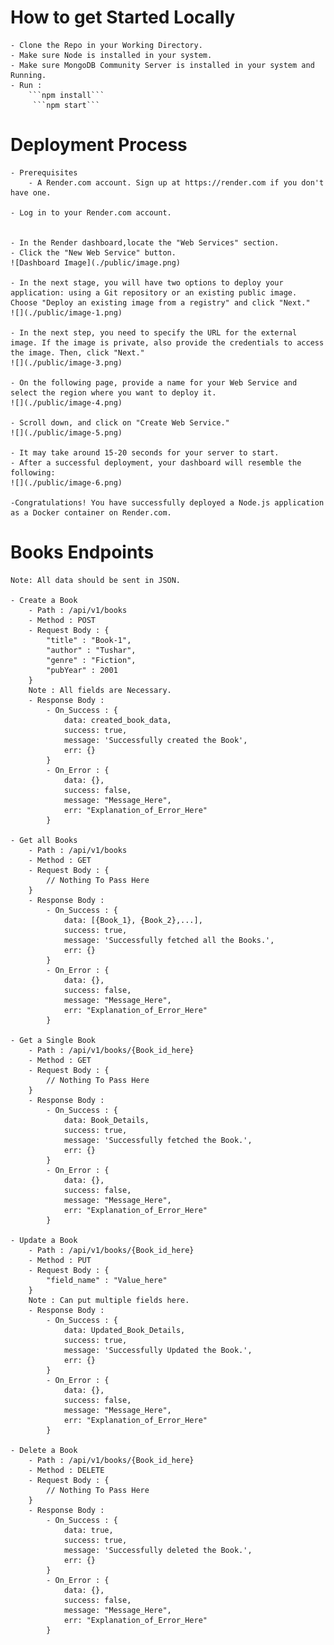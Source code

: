 # How to get Started Locally
    - Clone the Repo in your Working Directory.
    - Make sure Node is installed in your system.
    - Make sure MongoDB Community Server is installed in your system and Running.
    - Run : 
        ```npm install```
         ```npm start```

# Deployment Process
    - Prerequisites
        - A Render.com account. Sign up at https://render.com if you don't have one.

    - Log in to your Render.com account.


    - In the Render dashboard,locate the "Web Services" section.
    - Click the "New Web Service" button.
    ![Dashboard Image](./public/image.png)

    - In the next stage, you will have two options to deploy your application: using a Git repository or an existing public image. Choose "Deploy an existing image from a registry" and click "Next."
    ![](./public/image-1.png)

    - In the next step, you need to specify the URL for the external image. If the image is private, also provide the credentials to access the image. Then, click "Next."
    ![](./public/image-3.png)

    - On the following page, provide a name for your Web Service and select the region where you want to deploy it.
    ![](./public/image-4.png)

    - Scroll down, and click on "Create Web Service."
    ![](./public/image-5.png)

    - It may take around 15-20 seconds for your server to start.
    - After a successful deployment, your dashboard will resemble the following:
    ![](./public/image-6.png)

    -Congratulations! You have successfully deployed a Node.js application as a Docker container on Render.com.

# Books Endpoints

    Note: All data should be sent in JSON.

    - Create a Book
        - Path : /api/v1/books
        - Method : POST
        - Request Body : {
            "title" : "Book-1",
            "author" : "Tushar",
            "genre" : "Fiction",
            "pubYear" : 2001
        }
        Note : All fields are Necessary.
        - Response Body : 
            - On_Success : {
                data: created_book_data,
                success: true,
                message: 'Successfully created the Book',
                err: {}
            }
            - On_Error : {
                data: {},
                success: false,
                message: "Message_Here",
                err: "Explanation_of_Error_Here"
            }
    
    - Get all Books
        - Path : /api/v1/books
        - Method : GET
        - Request Body : {
            // Nothing To Pass Here
        }
        - Response Body : 
            - On_Success : {
                data: [{Book_1}, {Book_2},...],
                success: true,
                message: 'Successfully fetched all the Books.',
                err: {}
            }
            - On_Error : {
                data: {},
                success: false,
                message: "Message_Here",
                err: "Explanation_of_Error_Here"
            }
    
    - Get a Single Book
        - Path : /api/v1/books/{Book_id_here}
        - Method : GET
        - Request Body : {
            // Nothing To Pass Here
        }
        - Response Body : 
            - On_Success : {
                data: Book_Details,
                success: true,
                message: 'Successfully fetched the Book.',
                err: {}
            }
            - On_Error : {
                data: {},
                success: false,
                message: "Message_Here",
                err: "Explanation_of_Error_Here"
            }

    - Update a Book
        - Path : /api/v1/books/{Book_id_here}
        - Method : PUT
        - Request Body : {
            "field_name" : "Value_here"
        }
        Note : Can put multiple fields here.
        - Response Body :
            - On_Success : {
                data: Updated_Book_Details,
                success: true,
                message: 'Successfully Updated the Book.',
                err: {}
            }
            - On_Error : {
                data: {},
                success: false,
                message: "Message_Here",
                err: "Explanation_of_Error_Here"
            }

    - Delete a Book
        - Path : /api/v1/books/{Book_id_here}
        - Method : DELETE
        - Request Body : {
            // Nothing To Pass Here
        }
        - Response Body : 
            - On_Success : {
                data: true,
                success: true,
                message: 'Successfully deleted the Book.',
                err: {}
            }
            - On_Error : {
                data: {},
                success: false,
                message: "Message_Here",
                err: "Explanation_of_Error_Here"
            }
